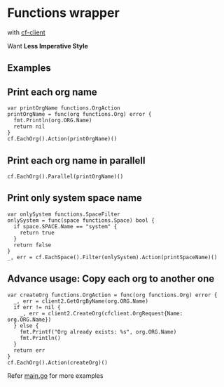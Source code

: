 # Functions wrapper

with [cf-client](https://github.com/cloudfoundry-community/go-cfclient)

Want **Less Imperative Style**

## Examples

## Print each org name

```
var printOrgName functions.OrgAction
printOrgName = func(org functions.Org) error {
  fmt.Println(org.ORG.Name)
  return nil
}
cf.EachOrg().Action(printOrgName)()
```

## Print each org name in parallell

```
cf.EachOrg().Parallel(printOrgName)()
```

## Print only system space name

```
var onlySystem functions.SpaceFilter
onlySystem = func(space functions.Space) bool {
  if space.SPACE.Name == "system" {
    return true
  }
  return false
}
_, err = cf.EachSpace().Filter(onlySystem).Action(printSpaceName)()
```

## Advance usage: Copy each org to another one

```
var createOrg functions.OrgAction = func(org functions.Org) error {
  _, err = client2.GetOrgByName(org.ORG.Name)
  if err != nil {
    _, err = client2.CreateOrg(cfclient.OrgRequest{Name: org.ORG.Name})
  } else {
    fmt.Printf("Org already exists: %s", org.ORG.Name)
    fmt.Println()
  }
  return err
}
cf.EachOrg().Action(createOrg)()
```

Refer [main.go](driver/main.go) for more examples
